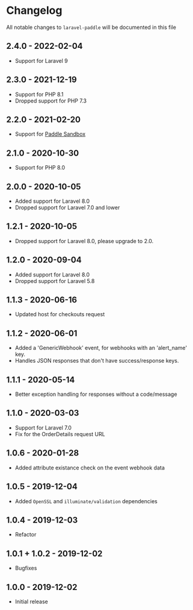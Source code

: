 # Changelog

All notable changes to `laravel-paddle` will be documented in this file

## 2.4.0 - 2022-02-04

- Support for Laravel 9

## 2.3.0 - 2021-12-19

- Support for PHP 8.1
- Dropped support for PHP 7.3

## 2.2.0 - 2021-02-20

- Support for [Paddle Sandbox](https://developer.paddle.com/getting-started/sandbox)

## 2.1.0 - 2020-10-30

- Support for PHP 8.0

## 2.0.0 - 2020-10-05

- Added support for Laravel 8.0
- Dropped support for Laravel 7.0 and lower

## 1.2.1 - 2020-10-05

- Dropped support for Laravel 8.0, please upgrade to 2.0.

## 1.2.0 - 2020-09-04

- Added support for Laravel 8.0
- Dropped support for Laravel 5.8

## 1.1.3 - 2020-06-16

- Updated host for checkouts request

## 1.1.2 - 2020-06-01

- Added a 'GenericWebhook' event, for webhooks with an 'alert_name' key.
- Handles JSON responses that don't have success/response keys.

## 1.1.1 - 2020-05-14

- Better exception handling for responses without a code/message

## 1.1.0 - 2020-03-03

- Support for Laravel 7.0
- Fix for the OrderDetails request URL

## 1.0.6 - 2020-01-28

- Added attribute existance check on the event webhook data

## 1.0.5 - 2019-12-04

- Added `OpenSSL` and `illuminate/validation` dependencies

## 1.0.4 - 2019-12-03

- Refactor

## 1.0.1 + 1.0.2 - 2019-12-02

- Bugfixes

## 1.0.0 - 2019-12-02

- Initial release
